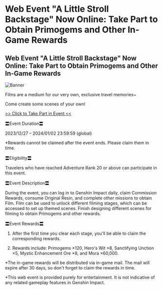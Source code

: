 # Web Event "A Little Stroll Backstage" Now Online: Take Part to Obtain Primogems and Other In-Game Rewards
## Web Event "A Little Stroll Backstage" Now Online: Take Part to Obtain Primogems and Other In-Game Rewards
![Banner](https://sdk.hoyoverse.com/upload/ann/2023/12/22/40ba0ca60f47782dcaa4a1daeb55e59f_6174266343542791039.jpg)

Films are a medium for our very own, exclusive travel memories~

Come create some scenes of your own!

[>> Click to Take Part in Event <<](https://act.hoyoverse.com/ys/event/e20231227filmfest-qw321w/index.html?game_biz=hk4e_global&sign_type=2&auth_appid=e20231227movie&authkey_ver=1&utm_source=ingame&utm_medium=notice)

〓Event Duration〓

2023/12/27 – 2024/01/02 23:59:59 (global)

*Rewards cannot be claimed after the event ends. Please claim them in time.

〓Eligibility〓

Travelers who have reached Adventure Rank 20 or above can participate in this event.

〓Event Description〓

During the event, you can log in to Genshin Impact daily, claim Commission Rewards, consume Original Resin, and complete other missions to obtain Film. Film can be used to unlock different filming stages, which can be accessed to set up themed scenes. Finish designing different scenes for filming to obtain Primogems and other rewards.

〓Event Rewards〓

1. After the first time you clear each stage, you'll be able to claim the corresponding rewards.

2. Rewards include: Primogems ×120, Hero's Wit ×8, Sanctifying Unction ×5, Mystic Enhancement Ore ×8, and Mora ×60,000.

*The in-game rewards will be distributed via in-game mail. The mail will expire after 30 days, so don't forget to claim the rewards in time.

*This web event is provided purely for entertainment. It is not indicative of any related gameplay features in Genshin Impact.
